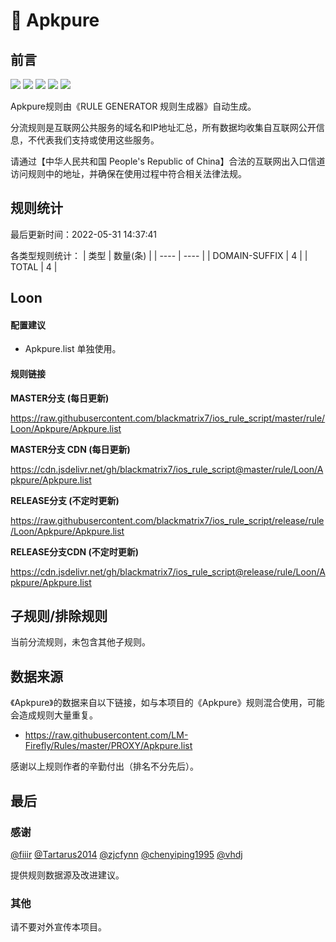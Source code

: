 # 🧸 Apkpure

## 前言

![](https://shields.io/badge/-移除重复规则-ff69b4) ![](https://shields.io/badge/-DOMAIN与DOMAIN--SUFFIX合并-green) ![](https://shields.io/badge/-DOMAIN--SUFFIX间合并-critical) ![](https://shields.io/badge/-DOMAIN--SUFFIX与DOMAIN--KEYWORD合并-blue) ![](https://shields.io/badge/-IP--CIDR(6)合并-blueviolet) 

Apkpure规则由《RULE GENERATOR 规则生成器》自动生成。

分流规则是互联网公共服务的域名和IP地址汇总，所有数据均收集自互联网公开信息，不代表我们支持或使用这些服务。

请通过【中华人民共和国 People's Republic of China】合法的互联网出入口信道访问规则中的地址，并确保在使用过程中符合相关法律法规。

## 规则统计

最后更新时间：2022-05-31 14:37:41

各类型规则统计：
| 类型 | 数量(条)  | 
| ---- | ----  |
| DOMAIN-SUFFIX | 4  | 
| TOTAL | 4  | 


## Loon 

#### 配置建议
- Apkpure.list 单独使用。

#### 规则链接
**MASTER分支 (每日更新)**

https://raw.githubusercontent.com/blackmatrix7/ios_rule_script/master/rule/Loon/Apkpure/Apkpure.list

**MASTER分支 CDN (每日更新)**

https://cdn.jsdelivr.net/gh/blackmatrix7/ios_rule_script@master/rule/Loon/Apkpure/Apkpure.list

**RELEASE分支 (不定时更新)**

https://raw.githubusercontent.com/blackmatrix7/ios_rule_script/release/rule/Loon/Apkpure/Apkpure.list

**RELEASE分支CDN (不定时更新)**

https://cdn.jsdelivr.net/gh/blackmatrix7/ios_rule_script@release/rule/Loon/Apkpure/Apkpure.list

## 子规则/排除规则


当前分流规则，未包含其他子规则。

## 数据来源

《Apkpure》的数据来自以下链接，如与本项目的《Apkpure》规则混合使用，可能会造成规则大量重复。

- https://raw.githubusercontent.com/LM-Firefly/Rules/master/PROXY/Apkpure.list


感谢以上规则作者的辛勤付出（排名不分先后）。

## 最后

### 感谢

[@fiiir](https://github.com/fiiir) [@Tartarus2014](https://github.com/Tartarus2014) [@zjcfynn](https://github.com/zjcfynn) [@chenyiping1995](https://github.com/chenyiping1995) [@vhdj](https://github.com/vhdj)

提供规则数据源及改进建议。

### 其他

请不要对外宣传本项目。